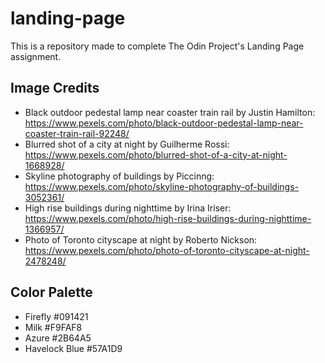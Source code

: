 # landing-page
This is a repository made to complete The Odin Project's Landing Page assignment.

## Image Credits
* Black outdoor pedestal lamp near coaster train rail by Justin Hamilton: https://www.pexels.com/photo/black-outdoor-pedestal-lamp-near-coaster-train-rail-92248/
* Blurred shot of a city at night by Guilherme Rossi: https://www.pexels.com/photo/blurred-shot-of-a-city-at-night-1668928/
* Skyline photography of buildings by Piccinng: https://www.pexels.com/photo/skyline-photography-of-buildings-3052361/
* High rise buildings during nighttime by Irina Iriser: https://www.pexels.com/photo/high-rise-buildings-during-nighttime-1366957/
* Photo of Toronto cityscape at night by Roberto Nickson: https://www.pexels.com/photo/photo-of-toronto-cityscape-at-night-2478248/

## Color Palette
* Firefly #091421
* Milk #F9FAF8
* Azure #2B64A5
* Havelock Blue #57A1D9

##